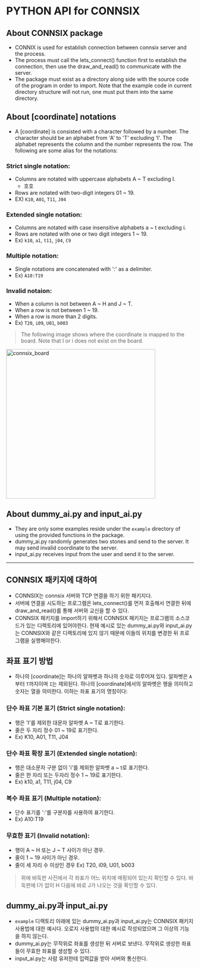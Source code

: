 # PYTHON API for CONNSIX

## About CONNSIX package
* CONNIX is used for establish connection between connsix server and the process. 
* The process must call the lets_connect() function first to establish the connection, then use the draw_and_read() to communicate with the server. 
* The package must exist as a directory along side with the source code of the program in order to import. Note that the example code in current directory structure will not run, one must put them into the same directory.


## About [coordinate] notations
* A [coordinate] is consisted with a character followed by a number. The character should be an alphabet from 'A' to 'T' excluding 'I'. The alphabet represents the column and the number represents the row. The following are some alias for the notations:

### Strict single notation:

* Columns are notated with uppercase alphabets A ~ T excluding I. 
 	+ 호호 
* Rows are notated with two-digit integers 01 ~ 19. 
* EX) `K10`, `A01`, `T11`, `J04`

### Extended single notation:
* Columns are notated with case insensitive alphabets a ~ t excluding i.
* Rows are notated with one or two digit integers 1 ~ 19.
* Ex) `k10`, `a1`, `t11`, `j04`, `C9`
### Multiple notation:
* Single notations are concatenated with ':' as a delimiter.
* Ex) `A10:T19`
### Invalid notaion: 
* When a column is not between A ~ H and J ~ T.
* When a row is not between 1 ~ 19.
* When a row is more than 2 digits.
* Ex) `T20`, `i09`, `U01`, `b003`
	


> The following image shows where the coordinate is mapped to the board. Note that I or i does not exist on the board.
<img width="400" alt="connsix_board" src="https://user-images.githubusercontent.com/36878832/136660098-0283f97a-a7ca-466e-bcb2-dd87aa4bdb24.png">


## About dummy_ai.py and input_ai.py
* They are only some examples reside under the `example` directory of using the provided functions in the package.
* dummy_ai.py randomly generates two stones and send to the server. It may send invalid coordinate to the server.
* input_ai.py receives input from the user and send it to the server. 


---

## CONNSIX 패키지에 대하여
* CONNSIX는 connsix 서버와 TCP 연결을 하기 위한 패키지다. 
* 서버에 연결을 시도하는 프로그램은 lets_connect()를 먼저 호출해서 연결한 뒤에 draw_and_read()를 통해 서버와 교신을 할 수 있다. 
* CONNSIX 패키지를 import하기 위해서 CONNSIX 패키지는 프로그램의 소스코드가 있는 디렉토리에 있어야한다. 현재 예시로 있는 dummy_ai.py와 input_ai.py는 CONNSIX와 같은 디랙토리에 있지 않기 때문에 이들의 위치를 변경한 뒤 프로그램을 실행해야한다. 

## 좌표 표기 방법
* 하나의 [coordinate]는 하나의 알파벳과 하나의 숫자로 이루어져 있다. 알파벳은 `A`부터 `T`까지이며 `I`는 제외된다. 하나의 [coordinate]에서의 알파벳은 행을 의미하고 숫자는 열을 의미한다. 이하는 좌표 표기의 명칭이다:

### 단수 좌표 기본 표기 (Strict single notation):

* 행은 'I'를 제외한 대문자 알파벳 A ~ T로 표기한다.
* 줄은 두 자리 정수 01 ~ 19로 표기한다.
* Ex) K10, A01, T11, J04

### 단수 좌표 확장 표기 (Extended single notation):
* 행은 대소문자 구분 없이 'i'를 제외한 알파벳 a ~ t로 표기한다.
* 줄은 한 자리 또는 두자리 정수 1 ~ 19로 표기한다.
* Ex) k10, a1, T11, j04, C9
### 복수 좌표 표기 (Multiple notation):
* 단수 표기를 ':'를 구분자를 사용하여 표기한다.
* Ex) A10:T19
### 무효한 표기 (Invalid notation):
* 행이 A ~ H 또는 J ~ T 사이가 아닌 경우.
* 줄이 1 ~ 19 사이가 아닌 경우.
* 줄이 세 자리 수 이상인 경우 Ex) T20, i09, U01, b003
> 위에 바둑판 사진에서 각 좌표가 어느 위치에 매핑되어 있는지 확인할 수 있다. 바둑판에 I가 없이 H 다음에 바로 J가 나오는 것을 확인할 수 있다. 

## dummy_ai.py과 input_ai.py
* `example` 디랙토리 아래에 있는 dummy_ai.py과 input_ai.py는 CONNSIX 패키지 사용법에 대한 예시다. 오로지 사용법의 대한 예시로 작성되었으며 그 이상의 기능을 하지 않는다.
* dummy_ai.py는 무작위로 좌표를 생성한 뒤 서버로 보낸다. 무작위로 생성한 좌표들이 무효한 좌표를 생성할 수 있다.
* input_ai.py는 사람 유저한테 입력값을 받아 서버와 통신한다. 
